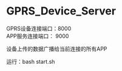 # GPRS_Device_Server

GPRS设备连接端口：8000 </br>
APP服务连接端口： 9000

设备上传的数据广播给当前连接的所有APP

运行：bash start.sh
